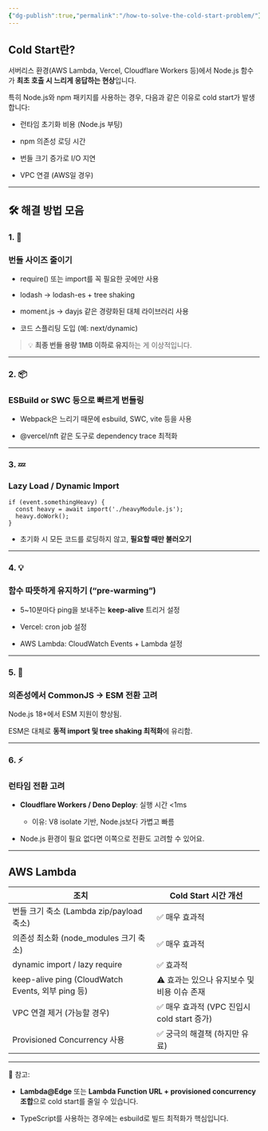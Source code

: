 ```yaml
---
{"dg-publish":true,"permalink":"/how-to-solve-the-cold-start-problem/"}
---
```



## **Cold Start란?**

서버리스 환경(AWS Lambda, Vercel, Cloudflare Workers 등)에서 Node.js 함수가 **최초 호출 시 느리게 응답하는 현상**입니다.

  

특히 Node.js와 npm 패키지를 사용하는 경우, 다음과 같은 이유로 cold start가 발생합니다:

- 런타임 초기화 비용 (Node.js 부팅)

- npm 의존성 로딩 시간

- 번들 크기 증가로 I/O 지연

- VPC 연결 (AWS일 경우)


---

## **🛠 해결 방법 모음**

  

### **1. 🐇** 

### **번들 사이즈 줄이기**

- require() 또는 import를 꼭 필요한 곳에만 사용

- lodash → lodash-es + tree shaking

- moment.js → dayjs 같은 경량화된 대체 라이브러리 사용

- 코드 스플리팅 도입 (예: next/dynamic)


  

> 💡 **최종 번들 용량 1MB 이하로 유지**하는 게 이상적입니다.

---

### **2. 📦** 

### **ESBuild or SWC 등으로 빠르게 번들링**

- Webpack은 느리기 때문에 esbuild, SWC, vite 등을 사용
    
- @vercel/nft 같은 도구로 dependency trace 최적화
    

---

### **3. 💤** 

### **Lazy Load / Dynamic Import**

```
if (event.somethingHeavy) {
  const heavy = await import('./heavyModule.js');
  heavy.doWork();
}
```

- 초기화 시 모든 코드를 로딩하지 않고, **필요할 때만 불러오기**


---

### **4. 💡** 

### **함수 따뜻하게 유지하기 (“pre-warming”)**

- 5~10분마다 ping을 보내주는 **keep-alive** 트리거 설정
    
- Vercel: cron job 설정
    
- AWS Lambda: CloudWatch Events + Lambda 설정
    

---

### **5. 📂** 

### **의존성에서 CommonJS → ESM 전환 고려**

  

Node.js 18+에서 ESM 지원이 향상됨.

ESM은 대체로 **동적 import 및 tree shaking 최적화**에 유리함.

---

### **6. ⚡** 

### **런타임 전환 고려**

- **Cloudflare Workers / Deno Deploy**: 실행 시간 <1ms
    
    - 이유: V8 isolate 기반, Node.js보다 가볍고 빠름
        
    
- Node.js 환경이 필요 없다면 이쪽으로 전환도 고려할 수 있어요.
    

---

## **AWS Lambda**

| **조치**                                         | **Cold Start 시간 개선**             |
| ---------------------------------------------- | -------------------------------- |
| 번들 크기 축소 (Lambda zip/payload 축소)               | ✅ 매우 효과적                         |
| 의존성 최소화 (node_modules 크기 축소)                   | ✅ 매우 효과적                         |
| dynamic import / lazy require                  | ✅ 효과적                            |
| keep-alive ping (CloudWatch Events, 외부 ping 등) | ⚠️ 효과는 있으나 유지보수 및 비용 이슈 존재       |
| VPC 연결 제거 (가능할 경우)                             | ✅ 매우 효과적 (VPC 진입시 cold start 증가) |
| Provisioned Concurrency 사용                     | ✅ 궁극의 해결책 (하지만 유료)               |

  

---

📝 참고:

- **Lambda@Edge** 또는 **Lambda Function URL + provisioned concurrency 조합**으로 cold start를 줄일 수 있습니다.

- TypeScript를 사용하는 경우에는 esbuild로 빌드 최적화가 핵심입니다.



